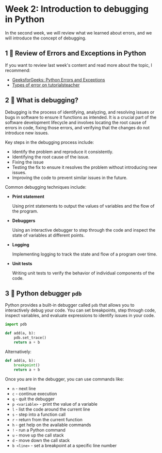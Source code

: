 <!--
  <<< Author notes: Step 2 >>>
  Start this step by acknowledging the previous step.
  Define terms and link to docs.github.com.
  TBD-step-2-notes.
-->

# Week 2: Introduction to debugging in Python

In the second week, we will review what we learned about errors, 
and we will introduce the concept of debugging. 

## 1 :book: Review of Errors and Exceptions in Python

If you want to review last week's content and read more about the topic, I recommend:
- [GeeksforGeeks: Python Errors and Exceptions](https://www.geeksforgeeks.org/python-errors-and-exceptions/)
- [Types of error on tutorialsteacher](https://www.tutorialsteacher.com/python/error-types-in-python)

## 2 :book: What is debugging?

Debugging is the process of identifying, analyzing, and resolving issues or bugs in software 
to ensure it functions as intended. 
It is a crucial part of the software development lifecycle and involves locating the root cause 
of errors in code, fixing those errors, and verifying that the changes do not introduce new issues.

Key steps in the debugging process include:
- Identify the problem and reproduce it consistently.
- Identifying the root cause of the issue.
- Fixing the issue
- Testing the fix to ensure it resolves the problem without introducing new issues.
- Improving the code to prevent similar issues in the future.

Common debugging techniques include:
- **Print statement**
  
  Using print statements to output the values of variables and the flow of the program.

- **Debuggers**

  Using an interactive debugger to step through the code and inspect the state of variables at different points.

- **Logging**

  Implementing logging to track the state and flow of a program over time.

- **Unit tests**

  Writing unit tests to verify the behavior of individual components of the code.


## 3 :book: Python debugger `pdb`

Python provides a built-in debugger called `pdb` that allows you to interactively debug your code.
You can set breakpoints, step through code, inspect variables, and evaluate expressions to identify issues in your code.
```python
import pdb

def add(a, b):
    pdb.set_trace()
    return a + b
```
Alternatively:
```python
def add(a, b):
    breakpoint()
    return a + b
```

Once you are in the debugger, you can use commands like:

- `n` - next line
- `c` - continue execution
- `q` - quit the debugger
- `p <variable>` - print the value of a variable
- `l` - list the code around the current line
- `s` - step into a function call
- `r` - return from the current function
- `h` - get help on the available commands
- `!` - run a Python command
- `u` - move up the call stack
- `d` - move down the call stack
- `b <line>` - set a breakpoint at a specific line number
